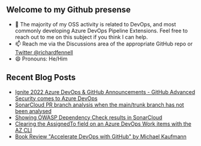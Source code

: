 ## Welcome to my Github presense

- 💬 The majority of my OSS activity is related to DevOps, and most commonly developing Azure DevOps Pipeline Extensions. Feel free to reach out to me on this subject if you think I can help.
- 📫 Reach me via the Discussions area of the appropriate GitHub repo or [Twitter @richardfennell](https://twitter.com/richardfennell)
- 😄 Pronouns: He/Him

## Recent Blog Posts
<!-- BLOG-POST-LIST:START -->
- [Ignite 2022 Azure DevOps &amp; GitHub Announcements - GitHub Advanced Security comes to Azure DevOps](https://blogs.blackmarble.co.uk/rfennell/ignite-2022-azure-devops-and-github-announcements/)
- [SonarCloud PR branch analysis when the main/trunk branch has not been analysed](https://blogs.blackmarble.co.uk/rfennell/sonarcloud-pr-analysis-when-the-main-branch-has-not-been-analysed/)
- [Showing OWASP Dependency Check results in SonarCloud](https://blogs.blackmarble.co.uk/rfennell/linking-dependencycheck-and-sonarcloud/)
- [Clearing the AssignedTo field on an Azure DevOps Work items with the AZ CLI](https://blogs.blackmarble.co.uk/rfennell/clearing-the-assigned-to-field-with-az-cli/)
- [Book Review &quot;Accelerate DevOps with GitHub&quot; by Michael Kaufmann](https://blogs.blackmarble.co.uk/rfennell/book-review-accelerate-devops-with-github/)
<!-- BLOG-POST-LIST:END -->


<!--
**rfennell/rfennell** is a ✨ _special_ ✨ repository because its `README.md` (this file) appears on your GitHub profile.

Here are some ideas to get you started:

- 🔭 I’m currently working on ...
- 🌱 I’m currently learning ...
- 👯 I’m looking to collaborate on ...
- 🤔 I’m looking for help with ...
- 💬 Ask me about ...
- 📫 How to reach me: ...
- 😄 Pronouns: ...
- ⚡ Fun fact: ...
-->

